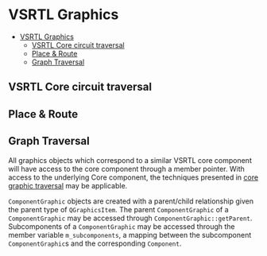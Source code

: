 # VSRTL Graphics

- [VSRTL Graphics](#vsrtl-graphics)
  - [VSRTL Core circuit traversal](#vsrtl-core-circuit-traversal)
  - [Place & Route](#place--route)
  - [Graph Traversal](#graph-traversal)

## VSRTL Core circuit traversal

## Place & Route

## Graph Traversal
All graphics objects which correspond to a similar VSRTL core component will have access to the core component through a member pointer. With access to the underlying Core component, the techniques presented in [core graphic traversal](https://github.com/mortbopet/vsrtl/blob/master/docs/core.md#traversing-the-graph) may be applicable. 

`ComponentGraphic` objects are created with a parent/child relationship given the parent type of `QGraphicsItem`. The parent `ComponentGraphic` of a `ComponentGraphic` may be accessed through `ComponentGraphic::getParent`. Subcomponents of a `ComponentGraphic` may be accessed through the member variable `m_subcomponents`, a mapping between the subcomponent `ComponentGraphic`s and the corresponding `Component`.